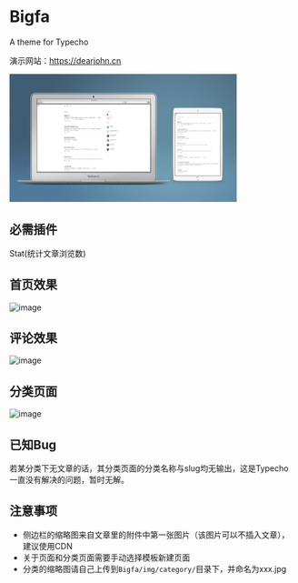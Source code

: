 # Bigfa
A theme for Typecho

演示网站：https://dearjohn.cn

![image](https://github.com/JohnStinky/Bigfa/raw/master/screenshot.jpg)

## 必需插件
Stat(统计文章浏览数)

## 首页效果
![image](https://github.com/jozhn/Bigfa/raw/master/screenshot1.png)

## 评论效果
![image](https://github.com/jozhn/Bigfa/raw/master/screenshot2.png)

## 分类页面
![image](https://github.com/jozhn/Bigfa/raw/master/screenshot3.png)

## 已知Bug
若某分类下无文章的话，其分类页面的分类名称与slug均无输出，这是Typecho一直没有解决的问题，暂时无解。

## 注意事项
- 侧边栏的缩略图来自文章里的附件中第一张图片（该图片可以不插入文章），建议使用CDN
- 关于页面和分类页面需要手动选择模板新建页面
- 分类的缩略图请自己上传到`Bigfa/img/category/`目录下，并命名为xxx.jpg
